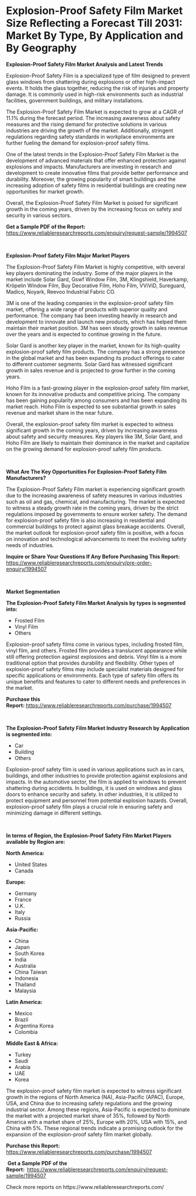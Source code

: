 <p><h1>Explosion-Proof Safety Film Market Size Reflecting a Forecast Till 2031: Market By Type, By Application and By Geography</h1></p><p><strong>Explosion-Proof Safety Film Market Analysis and Latest Trends</strong></p>
<p><p>Explosion-Proof Safety Film is a specialized type of film designed to prevent glass windows from shattering during explosions or other high-impact events. It holds the glass together, reducing the risk of injuries and property damage. It is commonly used in high-risk environments such as industrial facilities, government buildings, and military installations.</p><p>The Explosion-Proof Safety Film Market is expected to grow at a CAGR of 11.1% during the forecast period. The increasing awareness about safety measures and the rising demand for protective solutions in various industries are driving the growth of the market. Additionally, stringent regulations regarding safety standards in workplace environments are further fueling the demand for explosion-proof safety films.</p><p>One of the latest trends in the Explosion-Proof Safety Film Market is the development of advanced materials that offer enhanced protection against explosions and impacts. Manufacturers are investing in research and development to create innovative films that provide better performance and durability. Moreover, the growing popularity of smart buildings and the increasing adoption of safety films in residential buildings are creating new opportunities for market growth.</p><p>Overall, the Explosion-Proof Safety Film Market is poised for significant growth in the coming years, driven by the increasing focus on safety and security in various sectors.</p></p>
<p><strong>Get a Sample PDF of the Report:&nbsp;</strong> <a href="https://www.reliableresearchreports.com/enquiry/request-sample/1994507">https://www.reliableresearchreports.com/enquiry/request-sample/1994507</a></p>
<p>&nbsp;</p>
<p><strong>Explosion-Proof Safety Film Major Market Players</strong></p>
<p><p>The Explosion-Proof Safety Film Market is highly competitive, with several key players dominating the industry. Some of the major players in the market include Solar Gard, Gswf Window Film, 3M, Klingshield, Haverkamp, Kröpelin Window Film, Buy Decorative Film, Hoho Film, VViViD, Sureguard, Madico, Noyark, Reevoo Industrial Fabric CO.</p><p>3M is one of the leading companies in the explosion-proof safety film market, offering a wide range of products with superior quality and performance. The company has been investing heavily in research and development to innovate and launch new products, which has helped them maintain their market position. 3M has seen steady growth in sales revenue over the years and is expected to continue growing in the future.</p><p>Solar Gard is another key player in the market, known for its high-quality explosion-proof safety film products. The company has a strong presence in the global market and has been expanding its product offerings to cater to different customer segments. Solar Gard has witnessed significant growth in sales revenue and is projected to grow further in the coming years.</p><p>Hoho Film is a fast-growing player in the explosion-proof safety film market, known for its innovative products and competitive pricing. The company has been gaining popularity among consumers and has been expanding its market reach. Hoho Film is expected to see substantial growth in sales revenue and market share in the near future.</p><p>Overall, the explosion-proof safety film market is expected to witness significant growth in the coming years, driven by increasing awareness about safety and security measures. Key players like 3M, Solar Gard, and Hoho Film are likely to maintain their dominance in the market and capitalize on the growing demand for explosion-proof safety film products.</p></p>
<p>&nbsp;</p>
<p><strong>What Are The Key Opportunities For Explosion-Proof Safety Film Manufacturers?</strong></p>
<p><p>The Explosion-Proof Safety Film market is experiencing significant growth due to the increasing awareness of safety measures in various industries such as oil and gas, chemical, and manufacturing. The market is expected to witness a steady growth rate in the coming years, driven by the strict regulations imposed by governments to ensure worker safety. The demand for explosion-proof safety film is also increasing in residential and commercial buildings to protect against glass breakage accidents. Overall, the market outlook for explosion-proof safety film is positive, with a focus on innovation and technological advancements to meet the evolving safety needs of industries.</p></p>
<p><strong>Inquire or Share Your Questions If Any Before Purchasing This Report:</strong> <a href="https://www.reliableresearchreports.com/enquiry/pre-order-enquiry/1994507">https://www.reliableresearchreports.com/enquiry/pre-order-enquiry/1994507</a></p>
<p>&nbsp;</p>
<p><strong>Market Segmentation</strong></p>
<p><strong>The Explosion-Proof Safety Film Market Analysis by types is segmented into:</strong></p>
<p><ul><li>Frosted Film</li><li>Vinyl Film</li><li>Others</li></ul></p>
<p><p>Explosion-proof safety films come in various types, including frosted film, vinyl film, and others. Frosted film provides a translucent appearance while still offering protection against explosions and debris. Vinyl film is a more traditional option that provides durability and flexibility. Other types of explosion-proof safety films may include specialist materials designed for specific applications or environments. Each type of safety film offers its unique benefits and features to cater to different needs and preferences in the market.</p></p>
<p><strong>Purchase this Report:&nbsp;</strong><a href="https://www.reliableresearchreports.com/purchase/1994507">https://www.reliableresearchreports.com/purchase/1994507</a></p>
<p>&nbsp;</p>
<p><strong>The Explosion-Proof Safety Film Market Industry Research by Application is segmented into:</strong></p>
<p><ul><li>Car</li><li>Building</li><li>Others</li></ul></p>
<p><p>Explosion-proof safety film is used in various applications such as in cars, buildings, and other industries to provide protection against explosions and impacts. In the automotive sector, the film is applied to windows to prevent shattering during accidents. In buildings, it is used on windows and glass doors to enhance security and safety. In other industries, it is utilized to protect equipment and personnel from potential explosion hazards. Overall, explosion-proof safety film plays a crucial role in ensuring safety and minimizing damage in different settings.</p></p>
<p>&nbsp;</p>
<p><strong>In terms of Region, the Explosion-Proof Safety Film Market Players available by Region are:</strong></p>
<p>
    <p> <strong> North America: </strong>
        <ul>
            <li>United States</li>
            <li>Canada</li>
        </ul>
        </p> 
    <p> <strong> Europe: </strong>
        <ul>
            <li>Germany</li>
            <li>France</li>
            <li>U.K.</li>
            <li>Italy</li>
            <li>Russia</li>
        </ul>
        </p> 
    <p> <strong> Asia-Pacific: </strong>
        <ul>
            <li>China</li>
            <li>Japan</li>
            <li>South Korea</li>
            <li>India</li>
            <li>Australia</li>
            <li>China Taiwan</li>
            <li>Indonesia</li>
            <li>Thailand</li>
            <li>Malaysia</li>
        </ul>
        </p> 
    <p> <strong> Latin America: </strong>
        <ul>
            <li>Mexico</li>
            <li>Brazil</li>
            <li>Argentina Korea</li>
            <li>Colombia</li>
        </ul>
        </p> 
    <p> <strong> Middle East & Africa: </strong>
        <ul>
            <li>Turkey</li>
            <li>Saudi</li>
            <li>Arabia</li>
            <li>UAE</li>
            <li>Korea</li>
        </ul>
    </p>
    </p>
<p><p>The explosion-proof safety film market is expected to witness significant growth in the regions of North America (NA), Asia-Pacific (APAC), Europe, USA, and China due to increasing safety regulations and the growing industrial sector. Among these regions, Asia-Pacific is expected to dominate the market with a projected market share of 35%, followed by North America with a market share of 25%, Europe with 20%, USA with 15%, and China with 5%. These regional trends indicate a promising outlook for the expansion of the explosion-proof safety film market globally.</p></p>
<p><strong>Purchase this Report: </strong><a href="https://www.reliableresearchreports.com/purchase/1994507">https://www.reliableresearchreports.com/purchase/1994507</a></p>
<p>&nbsp;<strong>Get a Sample PDF of the Report:&nbsp;&nbsp;</strong><a href="https://www.reliableresearchreports.com/enquiry/request-sample/1994507">https://www.reliableresearchreports.com/enquiry/request-sample/1994507</a></p>
<p><strong></strong></p>
<p>Check more reports on https://www.reliableresearchreports.com/</p>